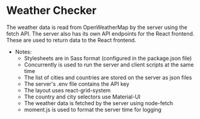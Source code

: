 # Weather Checker

The weather data is read from OpenWeatherMap by the server using the fetch API. The server also has its own API endpoints for the React frontend. These are used to return data to the React frontend.

* Notes:
    * Stylesheets are in Sass format (configured in the package.json file)
    * Concurrently is used to run the server and client scripts at the same time
    * The list of cities and countries are stored on the server as json files
    * The server's .env file contains the API key
    * The layout uses react-grid-system
    * The country and city selectors use Material-UI
    * The weather data is fetched by the server using node-fetch
    * moment.js is used to format the server time for logging